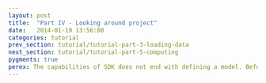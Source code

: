 ```yaml
---
layout: post
title:  "Part IV - Looking around project"
date:   2014-01-19 13:56:00
categories: tutorial
prev_section: tutorial/tutorial-part-3-loading-data
next_section: tutorial/tutorial-part-5-computing
pygments: true
perex: The capabilities of SDK does not end with defining a model. Before we dive into numbers let's explore the open sandbox of project. You can look at almost any aspect of the project. How many users are there, do we have more facts or attributes, how many stars is in the model and many more.
---
```


